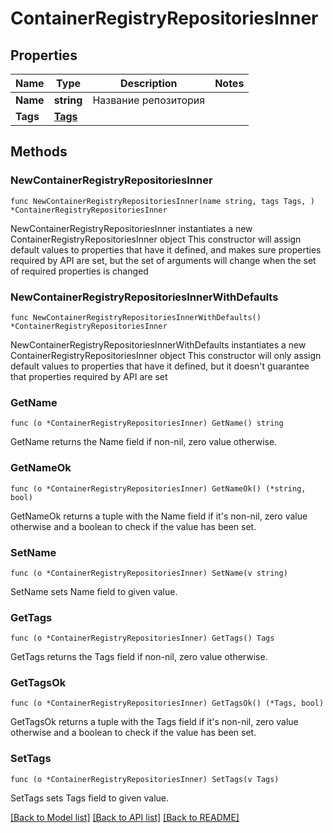 # ContainerRegistryRepositoriesInner

## Properties

Name | Type | Description | Notes
------------ | ------------- | ------------- | -------------
**Name** | **string** | Название репозитория | 
**Tags** | [**Tags**](Tags.md) |  | 

## Methods

### NewContainerRegistryRepositoriesInner

`func NewContainerRegistryRepositoriesInner(name string, tags Tags, ) *ContainerRegistryRepositoriesInner`

NewContainerRegistryRepositoriesInner instantiates a new ContainerRegistryRepositoriesInner object
This constructor will assign default values to properties that have it defined,
and makes sure properties required by API are set, but the set of arguments
will change when the set of required properties is changed

### NewContainerRegistryRepositoriesInnerWithDefaults

`func NewContainerRegistryRepositoriesInnerWithDefaults() *ContainerRegistryRepositoriesInner`

NewContainerRegistryRepositoriesInnerWithDefaults instantiates a new ContainerRegistryRepositoriesInner object
This constructor will only assign default values to properties that have it defined,
but it doesn't guarantee that properties required by API are set

### GetName

`func (o *ContainerRegistryRepositoriesInner) GetName() string`

GetName returns the Name field if non-nil, zero value otherwise.

### GetNameOk

`func (o *ContainerRegistryRepositoriesInner) GetNameOk() (*string, bool)`

GetNameOk returns a tuple with the Name field if it's non-nil, zero value otherwise
and a boolean to check if the value has been set.

### SetName

`func (o *ContainerRegistryRepositoriesInner) SetName(v string)`

SetName sets Name field to given value.


### GetTags

`func (o *ContainerRegistryRepositoriesInner) GetTags() Tags`

GetTags returns the Tags field if non-nil, zero value otherwise.

### GetTagsOk

`func (o *ContainerRegistryRepositoriesInner) GetTagsOk() (*Tags, bool)`

GetTagsOk returns a tuple with the Tags field if it's non-nil, zero value otherwise
and a boolean to check if the value has been set.

### SetTags

`func (o *ContainerRegistryRepositoriesInner) SetTags(v Tags)`

SetTags sets Tags field to given value.



[[Back to Model list]](../README.md#documentation-for-models) [[Back to API list]](../README.md#documentation-for-api-endpoints) [[Back to README]](../README.md)


